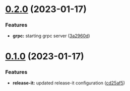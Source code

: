 

# [0.2.0](https://github.com/MohammadBnei/grpc-race-manager/compare/0.1.0...0.2.0) (2023-01-17)


### Features

* **grpc:** starting grpc server ([3a2960d](https://github.com/MohammadBnei/grpc-race-manager/commit/3a2960d44add02df041f150ee33d401b9c7d3c4e))

# [0.1.0](https://github.com/MohammadBnei/grpc-race-manager/compare/0.0.2...0.1.0) (2023-01-17)


### Features

* **release-it:** updated release-it configuration ([cd25af5](https://github.com/MohammadBnei/grpc-race-manager/commit/cd25af5fc60a81bf6a34baa15d25ea6134711fdb))